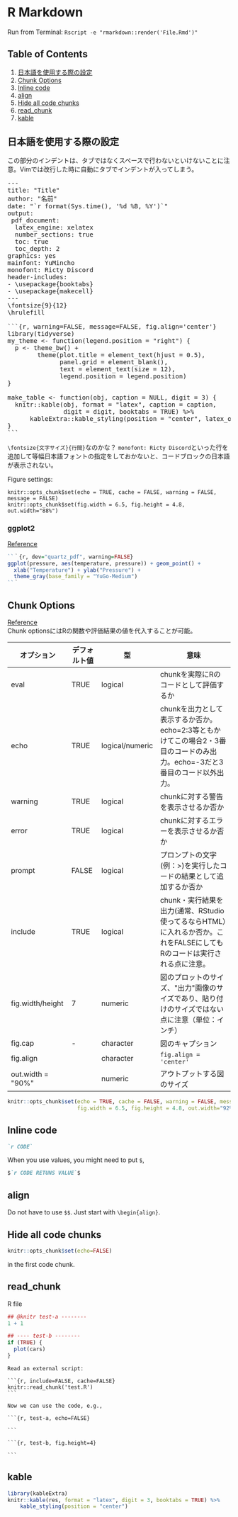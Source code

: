 # R Markdown
Run from Terminal: `Rscript -e "rmarkdown::render('File.Rmd')"`

## Table of Contents
1. [日本語を使用する際の設定](#日本語を使用する際の設定)
2. [Chunk Options](#chunk-options)
3. [Inline code](#inline-code)
4. [align](#align)
5. [Hide all code chunks](#hide-all-code-chunks)
6. [read_chunk](#read_chunk)
7. [kable](#kable)

## 日本語を使用する際の設定
この部分のインデントは、タブではなくスペースで行わないといけないことに注意。Vimでは改行した時に自動にタブでインデントが入ってしまう。
<pre lang="Rmd">
---
title: "Title"
author: "名前"
date: "`r format(Sys.time(), '%d %B, %Y')`"
output:
 pdf_document:
  latex_engine: xelatex
  number_sections: true
  toc: true
  toc_depth: 2
graphics: yes
mainfont: YuMincho
monofont: Ricty Discord
header-includes:
- \usepackage{booktabs}
- \usepackage{makecell}
---
\fontsize{9}{12}
\hrulefill

```{r, warning=FALSE, message=FALSE, fig.align='center'}
library(tidyverse)
my_theme <- function(legend.position = "right") {
  p <- theme_bw() +
        theme(plot.title = element_text(hjust = 0.5),
              panel.grid = element_blank(),
              text = element_text(size = 12),
              legend.position = legend.position)
}

make_table <- function(obj, caption = NULL, digit = 3) {
  knitr::kable(obj, format = "latex", caption = caption,
               digit = digit, booktabs = TRUE) %>% 
      kableExtra::kable_styling(position = "center", latex_options = "hold_position")
}
```
</pre>

`\fontsize{文字サイズ}{行間}`なのかな？
`monofont: Ricty Discord`といった行を追加して等幅日本語フォントの指定をしておかないと、コードブロックの日本語が表示されない。


Figure settings:
```rmd
knitr::opts_chunk$set(echo = TRUE, cache = FALSE, warning = FALSE, message = FALSE)
knitr::opts_chunk$set(fig.width = 6.5, fig.height = 4.8, out.width="88%")
```


### ggplot2
[Reference](http://ja.stackoverflow.com/questions/33375/rmarkdown-ggplot2%E3%81%A7%E6%97%A5%E6%9C%AC%E8%AA%9E%E3%82%92%E4%BD%BF%E7%94%A8%E3%81%99%E3%82%8B)
```r
``｀{r, dev="quartz_pdf", warning=FALSE}
ggplot(pressure, aes(temperature, pressure)) + geom_point() + 
  xlab("Temperature") + ylab("Pressure") +
  theme_gray(base_family = "YuGo-Medium")
``｀
```

## Chunk Options
[Reference](http://d.hatena.ne.jp/teramonagi/20130615/1371303616)   
Chunk optionsにはRの関数や評価結果の値を代入することが可能。



| オプション       | デフォルト値 | 型              | 意味                                                                                                                      |
|------------------|--------------|-----------------|---------------------------------------------------------------------------------------------------------------------------|
| eval             | TRUE         | logical         | chunkを実際にRのコードとして評価するか                                                                                    |
| echo             | TRUE         | logical/numeric | chunkを出力として表示するか否か。echo=2:3等ともかけてこの場合2・3番目のコードのみ出力。echo=-3だと3番目のコード以外出力。 |
| warning          | TRUE         | logical         | chunkに対する警告を表示させるか否か                                                                                       |
| error            | TRUE         | logical         | chunkに対するエラーを表示させるか否か                                                                                     |
| prompt           | FALSE        | logical         | プロンプトの文字(例：>)を実行したコードの結果として追加するか否か                                                         |
| include          | TRUE         | logical         | chunk・実行結果を出力(通常、RStudio使ってるならHTML）に入れるか否か。これをFALSEにしてもRのコードは実行される点に注意。   |
| fig.width/height | 7            | numeric         | 図のプロットのサイズ、"出力"画像のサイズであり、貼り付けのサイズではない点に注意（単位：インチ）                          |
| fig.cap          | -            | character       | 図のキャプション    |
| fig.align        |              | character       | `fig.align = 'center'` |
| out.width = "90%" |             | numeric         | アウトプットする図のサイズ |

```r
knitr::opts_chunk$set(echo = TRUE, cache = FALSE, warning = FALSE, message = FALSE, 
                      fig.width = 6.5, fig.height = 4.8, out.width="92%")
```

## Inline code
```md
`r CODE`
```
When you use values, you might need to put `$`,
```md
$`r CODE RETUNS VALUE`$
```

## align
Do not have to use `$$`. Just start with `\begin{align}`.


## Hide all code chunks
```r
knitr::opts_chunk$set(echo=FALSE)
```
in the first code chunk.

## read_chunk
R file
```r
## @knitr test-a --------
1 + 1

## ---- test-b --------
if (TRUE) {
  plot(cars)
}
```

<pre><code>Read an external script:

```{r, include=FALSE, cache=FALSE}
knitr::read_chunk('test.R')
```

Now we can use the code, e.g.,

```{r, test-a, echo=FALSE}

```

```{r, test-b, fig.height=4}

```
</code></pre>


## kable
```r
library(kableExtra)
knitr::kable(res, format = "latex", digit = 3, booktabs = TRUE) %>% 
    kable_styling(position = "center")
```
